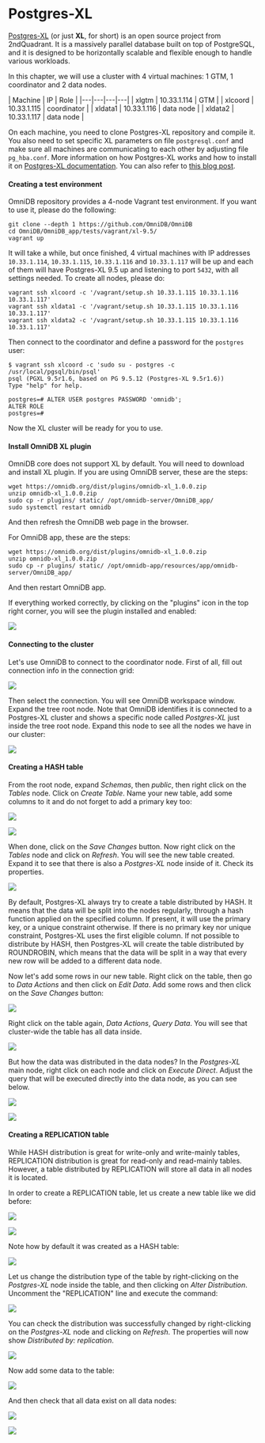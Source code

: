 # Postgres-XL

[Postgres-XL](https://www.2ndquadrant.com/en/resources/postgres-xl/) (or just
**XL**, for short) is an open source project from 2ndQuadrant. It is a massively
parallel database built on top of PostgreSQL, and it is designed to be
horizontally scalable and flexible enough to handle various workloads.

In this chapter, we will use a cluster with 4 virtual machines: 1 GTM, 1
coordinator and 2 data nodes.

| Machine | IP | Role |
|---|---|---|---|
| xlgtm | 10.33.1.114 | GTM |
| xlcoord | 10.33.1.115 | coordinator |
| xldata1 | 10.33.1.116 | data node |
| xldata2 | 10.33.1.117 | data node |

On each machine, you need to clone Postgres-XL repository and compile it. You
also need to set specific XL parameters on file `postgresql.conf` and make sure
all machines are communicating to each other by adjusting file `pg_hba.conf`.
More information on how Postgres-XL works and how to install it on
[Postgres-XL documentation](https://www.postgres-xl.org/documentation/index.html).
You can also refer to [this blog post](https://blog.2ndquadrant.com/postgres-xl-omnidb/).


#### Creating a test environment

OmniDB repository provides a 4-node Vagrant test environment. If you want to
use it, please do the following:

```
git clone --depth 1 https://github.com/OmniDB/OmniDB
cd OmniDB/OmniDB_app/tests/vagrant/xl-9.5/
vagrant up
```

It will take a while, but once finished, 4 virtual machines with IP addresses
`10.33.1.114`, `10.33.1.115`, `10.33.1.116` and `10.33.1.117` will be up and
each of them will have Postgres-XL 9.5 up and listening to port `5432`, with all
settings needed. To create all nodes, please do:

```
vagrant ssh xlcoord -c '/vagrant/setup.sh 10.33.1.115 10.33.1.116 10.33.1.117'
vagrant ssh xldata1 -c '/vagrant/setup.sh 10.33.1.115 10.33.1.116 10.33.1.117'
vagrant ssh xldata2 -c '/vagrant/setup.sh 10.33.1.115 10.33.1.116 10.33.1.117'
```

Then connect to the coordinator and define a password for the `postgres` user:

```
$ vagrant ssh xlcoord -c 'sudo su - postgres -c /usr/local/pgsql/bin/psql'
psql (PGXL 9.5r1.6, based on PG 9.5.12 (Postgres-XL 9.5r1.6))
Type "help" for help.

postgres=# ALTER USER postgres PASSWORD 'omnidb';
ALTER ROLE
postgres=#
```

Now the XL cluster will be ready for you to use.


#### Install OmniDB XL plugin

OmniDB core does not support XL by default. You will need to download and
install XL plugin. If you are using OmniDB server, these are the steps:

```
wget https://omnidb.org/dist/plugins/omnidb-xl_1.0.0.zip
unzip omnidb-xl_1.0.0.zip
sudo cp -r plugins/ static/ /opt/omnidb-server/OmniDB_app/
sudo systemctl restart omnidb
```

And then refresh the OmniDB web page in the browser.

For OmniDB app, these are the steps:

```
wget https://omnidb.org/dist/plugins/omnidb-xl_1.0.0.zip
unzip omnidb-xl_1.0.0.zip
sudo cp -r plugins/ static/ /opt/omnidb-app/resources/app/omnidb-server/OmniDB_app/
```

And then restart OmniDB app.

If everything worked correctly, by clicking on the "plugins" icon in the top
right corner, you will see the plugin installed and enabled:

![](https://raw.githubusercontent.com/OmniDB/doc/master/img/image_202.png)


#### Connecting to the cluster

Let's use OmniDB to connect to the coordinator node. First of all, fill out
connection info in the connection grid:

![](https://raw.githubusercontent.com/OmniDB/doc/master/img/image_157.png)

Then select the connection. You will see OmniDB workspace window. Expand the
tree root node. Note that OmniDB identifies it is connected to a Postgres-XL
cluster and shows a specific node called *Postgres-XL* just inside the tree root
node. Expand this node to see all the nodes we have in our cluster:

![](https://raw.githubusercontent.com/OmniDB/doc/master/img/image_158.png)

#### Creating a HASH table

From the root node, expand *Schemas*, then *public*, then right click on the
*Tables* node. Click on *Create Table*. Name your new table, add some columns to
it and do not forget to add a primary key too:

![](https://raw.githubusercontent.com/OmniDB/doc/master/img/image_159.png)

![](https://raw.githubusercontent.com/OmniDB/doc/master/img/image_160.png)

When done, click on the *Save Changes* button. Now right click on the *Tables*
node and click on *Refresh*. You will see the new table created. Expand it to
see that there is also a *Postgres-XL* node inside of it. Check its properties.

![](https://raw.githubusercontent.com/OmniDB/doc/master/img/image_161.png)

By default, Postgres-XL always try to create a table distributed by HASH. It
means that the data will be split into the nodes regularly, through a hash
function applied on the specified column. If present, it will use the primary
key, or a unique constraint otherwise. If there is no primary key nor unique
constraint, Postgres-XL uses the first eligible column. If not possible to
distribute by HASH, then Postgres-XL will create the table distributed by
ROUNDROBIN, which means that the data will be split in a way that every new
row will be added to a different data node.

Now let's add some rows in our new table. Right click on the table, then go to
*Data Actions* and then click on *Edit Data*. Add some rows and then click on
the *Save Changes* button:

![](https://raw.githubusercontent.com/OmniDB/doc/master/img/image_162.png)

Right click on the table again, *Data Actions*, *Query Data*. You will see that
cluster-wide the table has all data inside.

![](https://raw.githubusercontent.com/OmniDB/doc/master/img/image_163.png)

But how the data was distributed in the data nodes? In the *Postgres-XL* main
node, right click on each node and click on *Execute Direct*. Adjust the query
that will be executed directly into the data node, as you can see below.

![](https://raw.githubusercontent.com/OmniDB/doc/master/img/image_164.png)

![](https://raw.githubusercontent.com/OmniDB/doc/master/img/image_165.png)

#### Creating a REPLICATION table

While HASH distribution is great for write-only and write-mainly tables,
REPLICATION distribution is great for read-only and read-mainly tables. However,
a table distributed by REPLICATION will store all data in all nodes it is
located.

In order to create a REPLICATION table, let us create a new table like we did
before:

![](https://raw.githubusercontent.com/OmniDB/doc/master/img/image_166.png)

![](https://raw.githubusercontent.com/OmniDB/doc/master/img/image_167.png)

Note how by default it was created as a HASH table:

![](https://raw.githubusercontent.com/OmniDB/doc/master/img/image_168.png)

Let us change the distribution type of the table by right-clicking on the
*Postgres-XL* node inside the table, and then clicking on *Alter Distribution*.
Uncomment the "REPLICATION" line and execute the command:

![](https://raw.githubusercontent.com/OmniDB/doc/master/img/image_169.png)

You can check the distribution was successfully changed by right-clicking on the
*Postgres-XL* node and clicking on *Refresh*. The properties will now show
*Distributed by: replication*.

![](https://raw.githubusercontent.com/OmniDB/doc/master/img/image_170.png)

Now add some data to the table:

![](https://raw.githubusercontent.com/OmniDB/doc/master/img/image_171.png)

And then check that all data exist on all data nodes:

![](https://raw.githubusercontent.com/OmniDB/doc/master/img/image_172.png)

![](https://raw.githubusercontent.com/OmniDB/doc/master/img/image_173.png)
